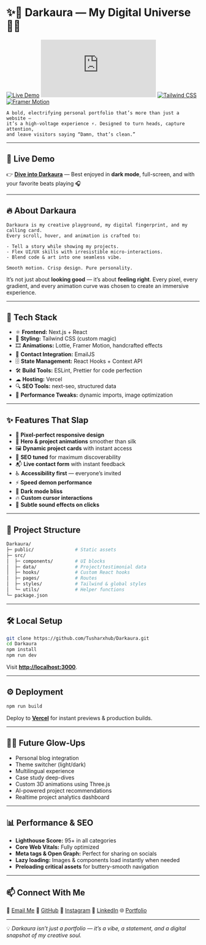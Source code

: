 
# ✨💎 Darkaura — My Digital Universe 💎✨

[![Live Demo](https://img.shields.io/badge/🔥-Live_Demo-ff006e?style=for-the-badge&logo=vercel)](https://darkaura.me) [![Next.js](https://img.shields.io/badge/⚡-Next.js-black?style=for-the-badge&logo=next.js)](https://nextjs.org) [![Tailwind CSS](https://img.shields.io/badge/🎨-TailwindCSS-38B2AC?style=for-the-badge&logo=tailwind-css)](https://tailwindcss.com) [![Framer Motion](https://img.shields.io/badge/💫-Framer_Motion-0055FF?style=for-the-badge&logo=framer)](https://www.framer.com/motion/)

```text
A bold, electrifying personal portfolio that’s more than just a website —
it’s a high-voltage experience ⚡. Designed to turn heads, capture attention,
and leave visitors saying “Damn, that’s clean.”
````

---

## 🚀 Live Demo

👉 **[Dive into Darkaura](https://darkaura.me)** — Best enjoyed in **dark mode**, full-screen, and with your favorite beats playing 🎧

---

## 🔥 About Darkaura

```text
Darkaura is my creative playground, my digital fingerprint, and my calling card.
Every scroll, hover, and animation is crafted to:

- Tell a story while showing my projects.
- Flex UI/UX skills with irresistible micro-interactions.
- Blend code & art into one seamless vibe.

Smooth motion. Crisp design. Pure personality.
```

It’s not just about **looking good** — it’s about **feeling right**. Every pixel, every gradient, and every animation curve was chosen to create an immersive experience.

---

## 🧰 Tech Stack

* ⚛ **Frontend:** Next.js + React
* 🎨 **Styling:** Tailwind CSS (custom magic)
* 🎞 **Animations:** Lottie, Framer Motion, handcrafted effects
* 📡 **Contact Integration:** EmailJS
* 🗄 **State Management:** React Hooks + Context API
* 🛠 **Build Tools:** ESLint, Prettier for code perfection
* ☁ **Hosting:** Vercel
* 🔍 **SEO Tools:** next-seo, structured data
* 🚀 **Performance Tweaks:** dynamic imports, image optimization

---

## ✨ Features That Slap

* 📱 **Pixel-perfect responsive design**
* 💫 **Hero & project animations** smoother than silk
* 🖼 **Dynamic project cards** with instant access
* 🎯 **SEO tuned** for maximum discoverability
* 📬 **Live contact form** with instant feedback
* ♿ **Accessibility first** — everyone’s invited
* ⚡ **Speed demon performance**
* 🌙 **Dark mode bliss**
* 🔥 **Custom cursor interactions**
* 🎵 **Subtle sound effects on clicks**

---

## 📂 Project Structure

```bash
Darkaura/
├─ public/               # Static assets
├─ src/
│  ├─ components/        # UI blocks
│  ├─ data/              # Project/testimonial data
│  ├─ hooks/             # Custom React hooks
│  ├─ pages/             # Routes
│  ├─ styles/            # Tailwind & global styles
│  └─ utils/             # Helper functions
└─ package.json
```

---

## 🛠 Local Setup

```bash
git clone https://github.com/Tusharxhub/Darkaura.git
cd Darkaura
npm install
npm run dev
```

Visit **[http://localhost:3000](http://localhost:3000)**.

---

## ⚙️ Deployment

```bash
npm run build
```

Deploy to **[Vercel](https://vercel.com)** for instant previews & production builds.

---

## 🧑‍💻 Future Glow-Ups

* Personal blog integration
* Theme switcher (light/dark)
* Multilingual experience
* Case study deep-dives
* Custom 3D animations using Three.js
* AI-powered project recommendations
* Realtime project analytics dashboard

---

## 📊 Performance & SEO

* **Lighthouse Score:** 95+ in all categories
* **Core Web Vitals:** Fully optimized
* **Meta tags & Open Graph:** Perfect for sharing on socials
* **Lazy loading:** Images & components load instantly when needed
* **Preloading critical assets** for buttery-smooth navigation

---

## 📫 Connect With Me

📧 [Email Me](mailto:t.k.d.dey2033929837@gmail.com)
🔗 [GitHub](https://github.com/Tusharxhub)
📸 [Instagram](https://www.instagram.com/tushardevx01/)
💼 [LinkedIn](https://www.linkedin.com/in/tushar-kanti-dey-86185b28b/)
🌐 [Portfolio](https://darkaura.me)

---

💡 *Darkaura isn’t just a portfolio — it’s a vibe, a statement, and a digital snapshot of my creative soul.*
